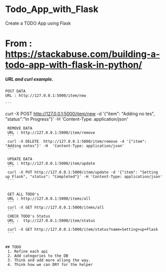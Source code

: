 # Todo_App_with_Flask
Create a TODO App using Flask
# From : https://stackabuse.com/building-a-todo-app-with-flask-in-python/


#####  URL and curl example.
    POST DATA 
    URL : http://127.0.0.1:5000/item/new
    
    ```
curl -X POST  http://127.0.0.1:5000/item/new -d '{"item": "Adding no
tes", "status":"In Progress"}' -H  'Content-Type: application/json'
   ```
    REMOVE DATA
    URL : http://127.0.0.1:5000/item/remove
    ```
    curl -X DELETE  http://127.0.0.1:5000/item/remove -d '{"item": "Adding notes"}' -H  'Content-Type: application/json'
    ```

    UPDATE DATA
    URL : http://127.0.0.1:5000/item/update
    ```
    curl -X PUT http://127.0.0.1:5000/item/update -d '{"item": "Setting up Flask", "status": "Completed"}' -H 'Content-Type: application/json'
    ```


    GET ALL TODO's
    URL : http://127.0.0.1:5000/items/all
    ```
    curl -X GET http://127.0.0.1:5000/items/all
    ```
    CHECK TODO's Status
    URL :  ttp://127.0.0.1:5000/item/status
    ```
    curl -X GET http://127.0.0.1:5000/item/status?name=Setting+up+Flask
    ```


## TODO
    1. Refine each api
    2. Add categories to the DB
    3. Think and add more allong the way.
    4. Think how we can DRY for the helper